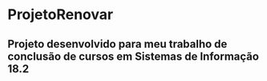# ProjetoRenovar

## Projeto desenvolvido para meu trabalho de conclusão de cursos em Sistemas de Informação 18.2
